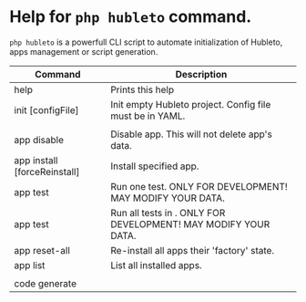 # Help for `php hubleto` command.

`php hubleto` is a powerfull CLI script to automate initialization of Hubleto, apps management or script generation.

| Command                                 | Description                                                              |
| --------------------------------------- | ------------------------------------------------------------------------ |
| help                                    | Prints this help                                                         |
| init [configFile]                       | Init empty Hubleto project. Config file must be in YAML.                 |
|                                         |                                                                          |
| app disable <appClass>                  | Disable app. This will not delete app's data.                            |
| app install <appClass> [forceReinstall] | Install specified app.                                                   |
| app test <appClass> <testName>          | Run one test. ONLY FOR DEVELOPMENT! MAY MODIFY YOUR DATA.                |
| app test <appClass>                     | Run all tests in <appClass>. ONLY FOR DEVELOPMENT! MAY MODIFY YOUR DATA. |
| app reset-all                           | Re-install all apps their 'factory' state.                               |
| app list                                | List all installed apps.                                                 |
|                                         |                                                                          |
| code generate <template>                | Generate code by given template.                                         |
| code list-templates                     | List all available templates for `generate` command.                     |
|                                         |                                                                          |
| db generate-demo-data                   | Generate demo data. ONLY FOR DEVELOPMENT! COMPLETELY RESETS ALL DATA !   |
|                                         |                                                                          |
| release create                          | Creates a release of your project for easy deployment.                   |

Examples:
  php hubleto help
  php hubleto init project-config.yaml
  php hubleto app install \HubletoApp\Community\Customers\Loader
  php hubleto code show-templates
  php hubleto db generate-demo-data
